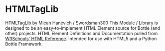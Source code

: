 # HTMLTagLib
HTMLTagLib by Micah Hanevich / Swordsman300
This Module / Library is designed to be an easy-to-implement HTML Element source for Bottle (and other) projects.
HTML Element Definitions and Documentation pulled from [W3Schools' HTML Reference](https://www.w3schools.com/tags/default.asp).
Intended for use with HTML5 and a Python Bottle Framework.
